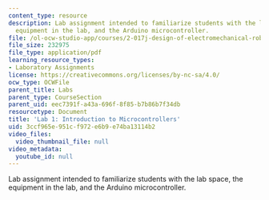 ```yaml
---
content_type: resource
description: Lab assignment intended to familiarize students with the lab space, the
  equipment in the lab, and the Arduino microcontroller.
file: /ol-ocw-studio-app/courses/2-017j-design-of-electromechanical-robotic-systems-fall-2009/3ccf965e951cf972e6b9e74ba13114b2_MIT2_017JF09_lab1.pdf
file_size: 232975
file_type: application/pdf
learning_resource_types:
- Laboratory Assignments
license: https://creativecommons.org/licenses/by-nc-sa/4.0/
ocw_type: OCWFile
parent_title: Labs
parent_type: CourseSection
parent_uid: eec7391f-a43a-696f-8f85-b7b86b7f34db
resourcetype: Document
title: 'Lab 1: Introduction to Microcontrollers'
uid: 3ccf965e-951c-f972-e6b9-e74ba13114b2
video_files:
  video_thumbnail_file: null
video_metadata:
  youtube_id: null
---
```

Lab assignment intended to familiarize students with the lab space, the equipment in the lab, and the Arduino microcontroller.